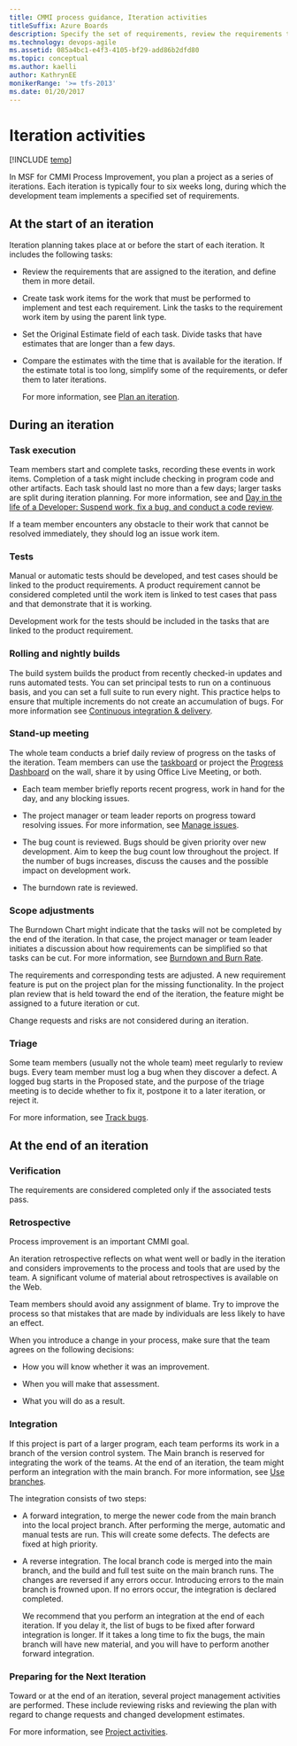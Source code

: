 ```yaml
---
title: CMMI process guidance, Iteration activities
titleSuffix: Azure Boards
description: Specify the set of requirements, review the requirements that are assigned to the iteration and create task work items for the work that must be performed to implement and test each requirement - Team Foundation Server (TFS)
ms.technology: devops-agile
ms.assetid: 085a4bc1-e4f3-4105-bf29-add86b2dfd80
ms.topic: conceptual
ms.author: kaelli
author: KathrynEE
monikerRange: '>= tfs-2013'
ms.date: 01/20/2017
---
```


# Iteration activities

[!INCLUDE [temp](../../../includes/version-vsts-tfs-all-versions.md)]

In MSF for CMMI Process Improvement, you plan a project as a series of iterations. Each iteration is typically four to six weeks long, during which the development team implements a specified set of requirements.

## At the start of an iteration

Iteration planning takes place at or before the start of each iteration. It includes the following tasks:

* Review the requirements that are assigned to the iteration, and define them in more detail.

* Create task work items for the work that must be performed to implement and test each requirement. Link the tasks to the requirement work item by using the parent link type.

* Set the Original Estimate field of each task. Divide tasks that have estimates that are longer than a few days.

* Compare the estimates with the time that is available for the iteration. If the estimate total is too long, simplify some of the requirements, or defer them to later iterations.

  For more information, see [Plan an iteration](guidance-plan-an-iteration-cmmi.md).

## During an iteration

### Task execution

Team members start and complete tasks, recording these events in work items. Completion of a task might include checking in program code and other artifacts. Each task should last no more than a few days; larger tasks are split during iteration planning. For more information, see and [Day in the life of a Developer: Suspend work, fix a bug, and conduct a code review](../../../../repos/tfvc/day-life-alm-developer-suspend-work-fix-bug-conduct-code-review.md).

If a team member encounters any obstacle to their work that cannot be resolved immediately, they should log an issue work item.

### Tests

Manual or automatic tests should be developed, and test cases should be linked to the product requirements. A product requirement cannot be considered completed until the work item is linked to test cases that pass and that demonstrate that it is working.

Development work for the tests should be included in the tasks that are linked to the product requirement.

### Rolling and nightly builds

The build system builds the product from recently checked-in updates and runs automated tests. You can set principal tests to run on a continuous basis, and you can set a full suite to run every night. This practice helps to ensure that multiple increments do not create an accumulation of bugs. For more information see [Continuous integration & delivery](/azure/devops/pipelines/index).

### Stand-up meeting

The whole team conducts a brief daily review of progress on the tasks of the iteration. Team members can use the [taskboard](../../../sprints/task-board.md) or project the [Progress Dashboard](../../../../report/sharepoint-dashboards/progress-dashboard-agile-cmmi.md) on the wall, share it by using Office Live Meeting, or both.

* Each team member briefly reports recent progress, work in hand for the day, and any blocking issues.

* The project manager or team leader reports on progress toward resolving issues. For more information, see [Manage issues](guidance-manage-issues-cmmi.md).

* The bug count is reviewed. Bugs should be given priority over new development. Aim to keep the bug count low throughout the project. If the number of bugs increases, discuss the causes and the possible impact on development work.

* The burndown rate is reviewed.

### Scope adjustments

The Burndown Chart might indicate that the tasks will not be completed by the end of the iteration. In that case, the project manager or team leader initiates a discussion about how requirements can be simplified so that tasks can be cut. For more information, see [Burndown and Burn Rate](../../../../report/sql-reports/burndown-and-burn-rate-report.md).

The requirements and corresponding tests are adjusted. A new requirement feature is put on the project plan for the missing functionality. In the project plan review that is held toward the end of the iteration, the feature might be assigned to a future iteration or cut.

Change requests and risks are not considered during an iteration.

### Triage

Some team members (usually not the whole team) meet regularly to review bugs. Every team member must log a bug when they discover a defect. A logged bug starts in the Proposed state, and the purpose of the triage meeting is to decide whether to fix it, postpone it to a later iteration, or reject it.

For more information, see [Track bugs](track-bugs.md).

## At the end of an iteration

### Verification

The requirements are considered completed only if the associated tests pass.

### Retrospective

Process improvement is an important CMMI goal.

An iteration retrospective reflects on what went well or badly in the iteration and considers improvements to the process and tools that are used by the team. A significant volume of material about retrospectives is available on the Web.

Team members should avoid any assignment of blame. Try to improve the process so that mistakes that are made by individuals are less likely to have an effect.

When you introduce a change in your process, make sure that the team agrees on the following decisions:

* How you will know whether it was an improvement.

* When you will make that assessment.

* What you will do as a result.

### Integration

If this project is part of a larger program, each team performs its work in a branch of the version control system. The Main branch is reserved for integrating the work of the teams. At the end of an iteration, the team might perform an integration with the main branch. For more information, see [Use branches](../../../../repos/tfvc/use-branches-isolate-risk-team-foundation-version-control.md).

The integration consists of two steps:

* A forward integration, to merge the newer code from the main branch into the local project branch. After performing the merge, automatic and manual tests are run. This will create some defects. The defects are fixed at high priority.

* A reverse integration. The local branch code is merged into the main branch, and the build and full test suite on the main branch runs. The changes are reversed if any errors occur. Introducing errors to the main branch is frowned upon. If no errors occur, the integration is declared completed.

  We recommend that you perform an integration at the end of each iteration. If you delay it, the list of bugs to be fixed after forward integration is longer. If it takes a long time to fix the bugs, the main branch will have new material, and you will have to perform another forward integration.

### Preparing for the Next Iteration

Toward or at the end of an iteration, several project management activities are performed. These include reviewing risks and reviewing the plan with regard to change requests and changed development estimates.

For more information, see [Project activities](guidance-project-activities.md).
